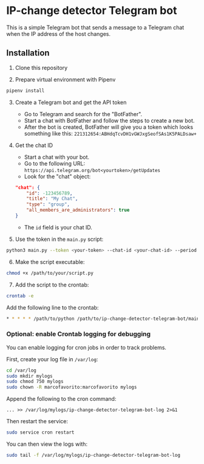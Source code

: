 # IP-change detector Telegram bot

This is a simple Telegram bot that sends a message to a Telegram chat when the IP address of the host changes.

## Installation

1. Clone this repository

2. Prepare virtual environment with Pipenv

```bash
pipenv install
```

3. Create a Telegram bot and get the API token

    - Go to Telegram and search for the "BotFather".
    - Start a chat with BotFather and follow the steps to create a new bot.
    - After the bot is created, BotFather will give you a token which looks something like this: `221312654:ABHdqTcvDH1vGWJxgSeofSAs1K5PALDsaw+`


4. Get the chat ID

    - Start a chat with your bot.
    - Go to the following URL: `https://api.telegram.org/bot<yourtoken>/getUpdates`
    - Look for the "chat" object:
    ```json
    "chat": {
        "id": -123456789,
        "title": "My Chat",
        "type": "group",
        "all_members_are_administrators": true
    }
    ```
    - The `id` field is your chat ID.

5. Use the token in the `main.py` script:

```bash
python3 main.py --token <your-token> --chat-id <your-chat-id> --period <seconds> --logpath <log-file>
```

6. Make the script executable:

```bash
chmod +x /path/to/your/script.py
```

7. Add the script to the crontab:

```bash
crontab -e
```

Add the following line to the crontab:

```bash
* * * * * /path/to/python /path/to/ip-change-detector-telegram-bot/main.py --token <your-token> --chat-id <your-chat-id> --working-dir /path/to/ip-change-detector-telegram-bot/work
```

### Optional: enable Crontab logging for debugging

You can enable logging for cron jobs in order to track problems. 

First, create your log file in `/var/log`:
```bash
cd /var/log
sudo mkdir mylogs
sudo chmod 750 mylogs
sudo chown -R marcofavorito:marcofavorito mylogs
```

Append the following to the cron command:
```
... >> /var/log/mylogs/ip-change-detector-telegram-bot-log 2>&1
```

Then restart the service:
```bash
sudo service cron restart
```

You can then view the logs with:
```bash
sudo tail -f /var/log/mylogs/ip-change-detector-telegram-bot-log
```
